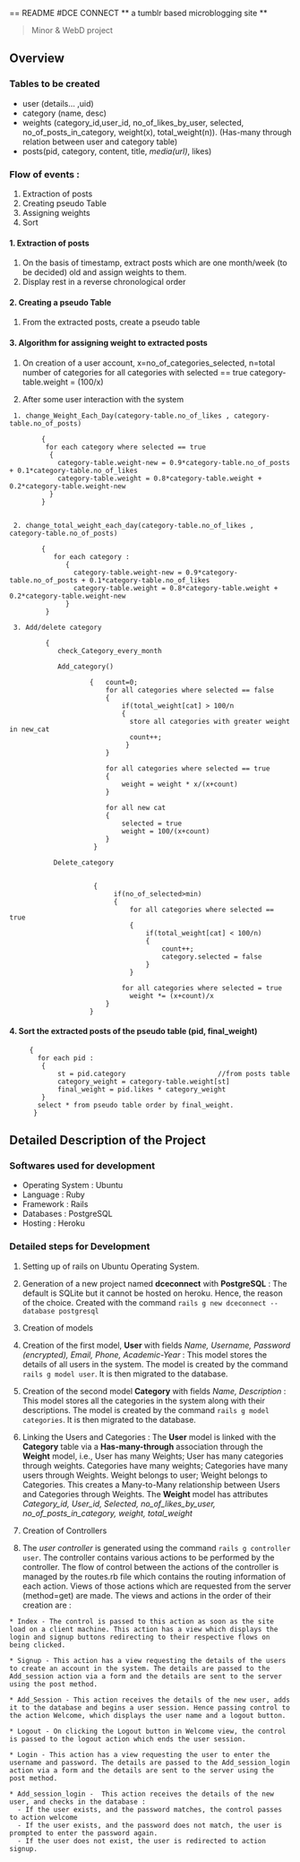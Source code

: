 == README
#DCE CONNECT
** a tumblr based microblogging site **
> Minor & WebD project

## Overview

### Tables to be created 
  - user (details... ,uid)
  - category (name, desc)
  - weights (category_id,user_id, no_of_likes_by_user, selected, no_of_posts_in_category, weight(x), total_weight(n)). 
    (Has-many through relation between user and category table)  
  - posts(pid, category, content, title, *media(url)*, likes)
    
### Flow of events :
  1. Extraction of posts
  2. Creating pseudo Table
  3. Assigning weights
  4. Sort
  
#### 1. Extraction of posts
              
   1. On the basis of timestamp, extract posts which are one month/week (to be decided) old and assign weights to                 them. 
   2. Display rest in a reverse chronological order
              
  
#### 2. Creating a pseudo Table
    
   1. From the extracted posts, create a pseudo table
              
  
#### 3. Algorithm for assigning weight to extracted posts
  
   1. On creation of a user account, 
      x=no_of_categories_selected,
      n=total number of categories
      for all categories with selected == true
      category-table.weight = (100/x)
      

   2. After some user interaction with the system
       
     1. change_Weight_Each_Day(category-table.no_of_likes , category-table.no_of_posts)
          
            {
             for each category where selected == true     
              {
                category-table.weight-new = 0.9*category-table.no_of_posts + 0.1*category-table.no_of_likes
                category-table.weight = 0.8*category-table.weight + 0.2*category-table.weight-new
              }
            }


     2. change_total_weight_each_day(category-table.no_of_likes , category-table.no_of_posts)
            
            {
               for each category :
                  {
                    category-table.weight-new = 0.9*category-table.no_of_posts + 0.1*category-table.no_of_likes
                    category-table.weight = 0.8*category-table.weight + 0.2*category-table.weight-new
                  }
             } 

     3. Add/delete category 
           
             {
                check_Category_every_month

                Add_category()

                        {   count=0;
                            for all categories where selected == false
                            {
                                if(total_weight[cat] > 100/n
                                { 
                                  store all categories with greater weight in new_cat
                                  count++; 
                                 }
                            }

                            for all categories where selected == true
                            {
                                weight = weight * x/(x+count)
                            }

                            for all new cat 
                            {
                                selected = true
                                weight = 100/(x+count)
                            }
                         }

               Delete_category


                         {
                              if(no_of_selected>min)
                              {
                                  for all categories where selected == true
                                  {
                                      if(total_weight[cat] < 100/n)
                                      {
                                          count++;
                                          category.selected = false
                                      }
                                  }

                                for all categories where selected = true
                                  weight *= (x+count)/x
                            }
                        }



#### 4. Sort the extracted posts of the pseudo table (pid, final_weight)
         
         {   
           for each pid : 
            {   
                st = pid.category  						//from posts table	
                category_weight = category-table.weight[st]
                final_weight = pid.likes * category_weight                
            }
           select * from pseudo table order by final_weight.
          } 
            
## Detailed Description of the Project

### Softwares used for development
- Operating System : Ubuntu 
- Language : Ruby
- Framework : Rails
- Databases : PostgreSQL
- Hosting : Heroku

### Detailed steps for Development
1. Setting up of rails on Ubuntu Operating System. 

2. Generation of a new project named **dceconnect** with **PostgreSQL** : The default is SQLite but it cannot be hosted on heroku. Hence, the reason of the choice. Created with the command `rails g new dceconnect --database postgresql`

3. Creation of models
  1. Creation of the first model, **User** with fields *Name, Username, Password (encrypted), Email, Phone, Academic-Year* : This model stores the details of all users in the system. The model is created by the command `rails g model user`. It is then migrated to the database. 

  2. Creation of the second model **Category** with fields *Name, Description* : This model stores all the categories in the system along with their descriptions. The model is created by the command `rails g model categories`. It is then migrated to the database.

  3. Linking the Users and Categories :  The **User** model is linked with the **Category** table via a **Has-many-through** association through the **Weight** model, i.e., 
  User has many Weights; User has many categories through weights. 
  Categories have many weights; Categories have many users through Weights. 
  Weight belongs to user; Weight belongs to Categories.
  This creates a Many-to-Many relationship between Users and Categories through Weights. 
  The **Weight** model has attributes *Category_id, User_id, Selected, no_of_likes_by_user, no_of_posts_in_category, weight,   total_weight* 
  
4. Creation of Controllers
  1. The *user controller* is generated using the command `rails g controller user`. The controller contains various actions to be performed by the controller. The flow of control between the actions of the controller is managed by the routes.rb file which contains the routing information of each action. Views of those actions which are requested from the server (method=get) are made. The views and actions in the order of their creation are :
    
    * Index - The control is passed to this action as soon as the site load on a client machine. This action has a view which displays the login and signup buttons redirecting to their respective flows on being clicked.
    
    * Signup - This action has a view requesting the details of the users to create an account in the system. The details are passed to the Add_session action via a form and the details are sent to the server using the post method. 
    
    * Add_Session - This action receives the details of the new user, adds it to the database and begins a user session. Hence passing control to the action Welcome, which displays the user name and a logout button.
    
    * Logout - On clicking the Logout button in Welcome view, the control is passed to the logout action which ends the user session. 
    
    * Login - This action has a view requesting the user to enter the username and password. The details are passed to the Add_session_login action via a form and the details are sent to the server using the post method. 
    
    * Add_session_login -  This action receives the details of the new user, and checks in the database :
      - If the user exists, and the password matches, the control passes to action welcome 
      - If the user exists, and the password does not match, the user is prompted to enter the password again. 
      - If the user does not exist, the user is redirected to action signup.
    

  
    
